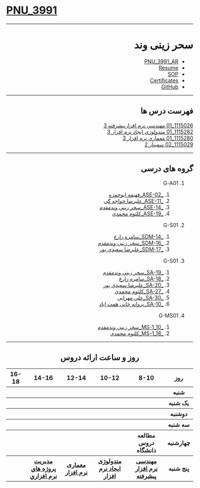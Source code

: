 # [PNU_3991](https://github.com/AliRazavi-edu/PNU_3991#TOC)

<div dir="rtl">
     
---------

# سحر زینی وند
- [PNU_3991_AR](https://github.com/saharzeinivand/PNU_3991_AR)
- [Resume](https://saharzeinivand.github.io/Resume/) 
- [SOP](https://saharzeinivand.github.io/SOP/)
- [Certificates](https://saharzeinivand.github.io/Certificates/)
- [GitHub](https://github.com/saharzeinivand)

------------------
## فهرست درس ها  

[1115026_01	مهندسي نرم افزارپيشرفته	3](https://github.com/saharzeinivand/PNU_3991_AR/tree/main/AdvancedSoftwareEngineering)
<br>
[1115282_01	متدولوژي ايجاد نرم افزار	3](https://github.com/saharzeinivand/PNU_3991_AR/tree/main/SoftwareDevelopmentMethodologies)
<br>
[1115280_01	معماري نرم افزار	3](https://github.com/saharzeinivand/PNU_3991_AR/tree/main/SoftwareArchitecture)
<br>
[1115029_02	سمينار	2](https://github.com/saharzeinivand/PNU_3991_AR/tree/main/MscSeminar-1)

--------------
## گروه های درسی

1. G-A01
     
    1. [_ASE-02_فهيمه ابوحمزه](https://github.com/AliRazavi-edu/PNU_3991/tree/master/_MSc/AdvancedSoftwareEngineering/02_%D9%81%D9%87%D9%8A%D9%85%D9%87%20%D8%A7%D8%A8%D9%88%D8%AD%D9%85%D8%B2%D9%87)
    1. [_ASE-11_عليرضا خواجه گي](https://github.com/AliRazavi-edu/PNU_3991/tree/master/_MSc/AdvancedSoftwareEngineering/11_%D8%B9%D9%84%D9%8A%D8%B1%D8%B6%D8%A7%20%D8%AE%D9%88%D8%A7%D8%AC%D9%87%20%DA%AF%D9%8A)
    1. [_ASE-14_سحر زيني وندمقدم](https://github.com/AliRazavi-edu/PNU_3991/tree/master/_MSc/AdvancedSoftwareEngineering/14_%D8%B3%D8%AD%D8%B1%20%D8%B2%D9%8A%D9%86%D9%8A%20%D9%88%D9%86%D8%AF%D9%85%D9%82%D8%AF%D9%85)       
    1. [_ASE-19_كلثوم محمدي](https://github.com/AliRazavi-edu/PNU_3991/tree/master/_MSc/AdvancedSoftwareEngineering/19_%D9%83%D9%84%D8%AB%D9%88%D9%85%20%D9%85%D8%AD%D9%85%D8%AF%D9%8A)
 
 2. G-S01
      1. [_SDM-14_سامره زارع](https://github.com/AliRazavi-edu/PNU_3991/tree/master/_MSc/SoftwareDevelopmentMethodologies/14_%D8%B3%D8%A7%D9%85%D8%B1%D9%87%20%D8%B2%D8%A7%D8%B1%D8%B9)
    1. [_SDM-16_سحر زيني وندمقدم](https://github.com/AliRazavi-edu/PNU_3991/tree/master/_MSc/SoftwareDevelopmentMethodologies/16_%D8%B3%D8%AD%D8%B1%20%D8%B2%D9%8A%D9%86%D9%8A%20%D9%88%D9%86%D8%AF%D9%85%D9%82%D8%AF%D9%85)         
    1. [_SDM-17_عليرضا سعيدي پور](https://github.com/AliRazavi-edu/PNU_3991/tree/master/_MSc/SoftwareDevelopmentMethodologies/17_%D8%B9%D9%84%D9%8A%D8%B1%D8%B6%D8%A7%20%D8%B3%D8%B9%D9%8A%D8%AF%D9%8A%20%D9%BE%D9%88%D8%B1) 
       
3. G-S01
    1. [_SA-19_سحر زيني وندمقدم](https://github.com/AliRazavi-edu/PNU_3991/tree/master/_MSc/SoftwareArchitecture/19_%D8%B3%D8%AD%D8%B1%20%D8%B2%D9%8A%D9%86%D9%8A%20%D9%88%D9%86%D8%AF%D9%85%D9%82%D8%AF%D9%85)    
    1. [_SA-18_سامره زارع](https://github.com/AliRazavi-edu/PNU_3991/tree/master/_MSc/SoftwareArchitecture/18_%D8%B3%D8%A7%D9%85%D8%B1%D9%87%20%D8%B2%D8%A7%D8%B1%D8%B9)    
    1. [_SA-20_عليرضا سعيدي پور](https://github.com/AliRazavi-edu/PNU_3991/tree/master/_MSc/SoftwareArchitecture/20_%D8%B9%D9%84%D9%8A%D8%B1%D8%B6%D8%A7%20%D8%B3%D8%B9%D9%8A%D8%AF%D9%8A%20%D9%BE%D9%88%D8%B1)    
    1. [_SA-27_كلثوم محمدي](https://github.com/AliRazavi-edu/PNU_3991/tree/master/_MSc/SoftwareArchitecture/27_%D9%83%D9%84%D8%AB%D9%88%D9%85%20%D9%85%D8%AD%D9%85%D8%AF%D9%8A) 
    1. [_SA-30_علي مهرايي](https://github.com/AliRazavi-edu/PNU_3991/tree/master/_MSc/SoftwareArchitecture/30_%D8%B9%D9%84%D9%8A%20%D9%85%D9%87%D8%B1%D8%A7%D9%8A%D9%8A) 
     1. [_SA-10_پروانه خاني همت اباد](https://github.com/AliRazavi-edu/PNU_3991/tree/master/_MSc/SoftwareArchitecture/10_%D9%BE%D8%B1%D9%88%D8%A7%D9%86%D9%87%20%D8%AE%D8%A7%D9%86%D9%8A%20%D9%87%D9%85%D8%AA%20%D8%A7%D8%A8%D8%A7%D8%AF)          
    
4. G-MS01
     1. [_MS-1_10_سحر زيني وندمقدم](https://github.com/AliRazavi-edu/PNU_3991/tree/master/_MSc/Seminar/1115029_02/10_%D8%B3%D8%AD%D8%B1%20%D8%B2%D9%8A%D9%86%D9%8A%20%D9%88%D9%86%D8%AF%D9%85%D9%82%D8%AF%D9%85)          
    1. [_MS-1_18_كلثوم محمدي](https://github.com/AliRazavi-edu/PNU_3991/tree/master/_MSc/Seminar/1115029_02/18_%D9%83%D9%84%D8%AB%D9%88%D9%85%20%D9%85%D8%AD%D9%85%D8%AF%D9%8A) 
------------------
<div align="center">
     
## روز و ساعت ارائه دروس

</div>

<div dir="ltr">
     
<table style="width:100%">
  <tr>
    <th >16-18</th>
    <th >14-16</th>
    <th >12-14</th>
    <th>10-12</th>
    <th>8-10</th>
    <th>روز</th>
  </tr>
  <tr>
    <th ><a > </a></th>
    <th ><a > </a></th>
    <th ><a > </a></th>
    <th></th>
    <th></th>
    <th>شنبه</th>
  </tr>
   <tr>
    <th ></th>
    <th ></th>
    <th></th>
    <th></th>
    <th ></th>
    <th>یک شنبه</th>
  </tr>
   <tr>
     <th ><a> </a> </th>
     <th ><a > </a></th>
     <th><a  > </a></th>
     <th><a > </a></th>
    <th ></th>   
    <th>دوشنبه</th>
  </tr>
   <tr>
    <th ></th>
    <th ></th>
    <th></th>
    <th></th>
    <th ></th>
    <th>سه شنبه</th>
  </tr>
   <tr>
    <th ></th>
    <th ></th>
    <th></th>
    <th></th>
     <th ><a >مطالعه دروس دانشگاه</a></th>
    <th>چهارشنبه</th>
  </tr>
   <tr>
    <th ></th>
     <th ><a  href="https://github.com/AliRazavi-edu/PNU_3991/tree/master/_MSc/SoftwareProjectManagement#TOC">مديريت پروژه هاي نرم افزاري</a></th>
     <th ><a  href="https://github.com/AliRazavi-edu/PNU_3991/tree/master/_MSc/SoftwareArchitecture#TOC">معماری نرم افزار</a></th>
     <th><a  href="https://github.com/AliRazavi-edu/PNU_3991/tree/master/_MSc/SoftwareDevelopmentMethodologies#TOC">متدولوژی ایجاد نرم افزار</a></th>
    <th><a href="https://github.com/AliRazavi-edu/PNU_3991/tree/master/_MSc/AdvancedSoftwareEngineering#TOC">مهندسی نرم افزار پیشرفته</a></th>
    <th>پنج شنبه</th>
  </tr>
</table>

</div>
